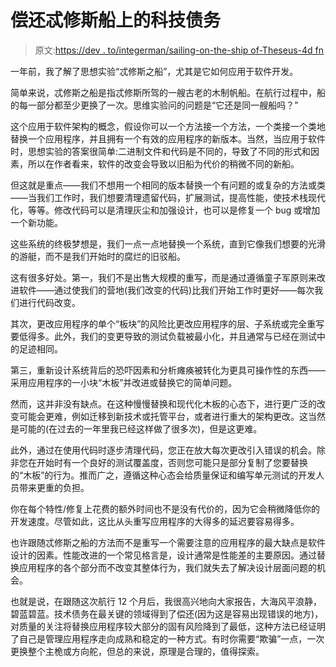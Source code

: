 # 偿还忒修斯船上的科技债务

> 原文:[https://dev . to/integerman/sailing-on-the-ship of-Theseus-4d fn](https://dev.to/integerman/sailing-on-the-ship-of-theseus-4dfn)

一年前，我了解了思想实验“忒修斯之船”，尤其是它如何应用于软件开发。

简单来说，忒修斯之船是指忒修斯所驾的一艘古老的木制帆船。在航行过程中，船的每一部分都至少更换了一次。思维实验问的问题是“它还是同一艘船吗？”

这个应用于软件架构的概念，假设你可以一个方法接一个方法，一个类接一个类地替换一个应用程序，并且拥有一个有效的应用程序的新版本。当然，当应用于软件时，思想实验的答案很简单:二进制文件和代码是不同的，导致了不同的形式和因素，所以在作者看来，软件的改变会导致以旧船为代价的稍微不同的新船。

但这就是重点——我们不想用一个相同的版本替换一个有问题的或复杂的方法或类——当我们工作时，我们想要清理遗留代码，扩展测试，提高性能，使技术栈现代化，等等。修改代码可以是清理灰尘和加强设计，也可以是修复一个 bug 或增加一个新功能。

这些系统的终极梦想是，我们一点一点地替换一个系统，直到它像我们想要的光滑的游艇，而不是我们开始时的腐烂的旧驳船。

这有很多好处。第一，我们不是出售大规模的重写，而是通过遵循童子军原则来改进软件——通过使我们的营地(我们改变的代码)比我们开始工作时更好——每次我们进行代码改变。

其次，更改应用程序的单个“板块”的风险比更改应用程序的层、子系统或完全重写要低得多。此外，我们的变更导致的测试负载被最小化，并且通常与已经在测试中的足迹相同。

第三，重新设计系统背后的恐吓因素和分析瘫痪被转化为更具可操作性的东西——采用应用程序的一小块“木板”并改进或替换它的简单问题。

然而，这并非没有缺点。在这种慢慢替换和现代化木板的心态下，进行更广泛的改变可能会更难，例如迁移到新技术或托管平台，或者进行重大的架构更改。这当然是可能的(在过去的一年里我已经这样做了很多次)，但是这更难。

此外，通过在使用代码时逐步清理代码，您正在放大每次更改引入错误的机会。除非您在开始时有一个良好的测试覆盖度，否则您可能只是部分复制了您要替换的“木板”的行为。推而广之，遵循这种心态会给质量保证和编写单元测试的开发人员带来更重的负担。

你在每个特性/修复上花费的额外时间也不是没有代价的，因为它会稍微降低你的开发速度。尽管如此，这比从头重写应用程序的大得多的延迟要容易得多。

也许跟随忒修斯之船的方法而不是重写一个需要注意的应用程序的最大缺点是软件设计的因素。性能改进的一个常见格言是，设计通常是性能差的主要原因。通过替换应用程序的各个部分而不改变其整体行为，我们就失去了解决设计层面问题的机会。

也就是说，在跟随这次航行 12 个月后，我很高兴地向大家报告，大海风平浪静，碧蓝碧蓝。技术债务在最关键的领域得到了偿还(因为这是容易出现错误的地方)，对质量的关注将替换应用程序较大部分的固有风险降到了最低，这种方法已经证明了自己是管理应用程序走向成熟和稳定的一种方式。有时你需要“欺骗”一点，一次更换整个主桅或方向舵，但总的来说，原理是合理的，值得探索。